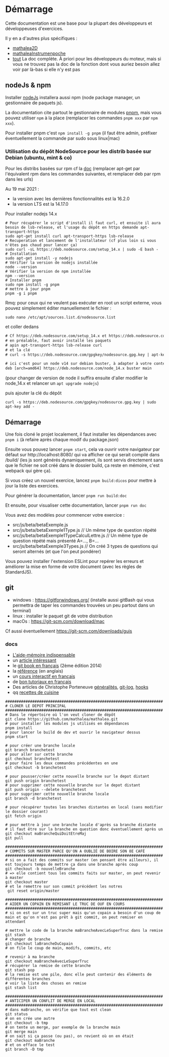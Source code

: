 # Démarrage

Cette documentation est une base pour la plupart des développeurs et développeuses d'exercices.

Il y en a d'autres plus spécifiques :
* [mathalea2D](2d/)
* [mathaleaInstrumenpoche](instrumenpoche/)
* [tout](tout/) La doc complète. À priori pour les développeurs du moteur, mais si vous ne trouvez pas la doc de la fonction dont vous auriez besoin allez voir par là-bas si elle n'y est pas

## nodeJs & npm
Installer [nodeJs](https://nodejs.org/en/download/) installera aussi npm (node package manager, un gestionnaire de paquets js).

La documentation cite partout le gestionnaire de modules [pnpm](https://pnpm.io/), mais vous pouvez utiliser `npm` à la place (remplacer les commandes `pnpm xxx` par `npm xxx`).

Pour installer pnpm c'est `npm install -g pnpm` (il faut être admin, préfixer éventuellement la commande par sudo sous linux|mac)

### Utilisation du dépôt NodeSource pour les distrib basée sur Debian (ubuntu, mint & co)
Pour les distribs basées sur rpm cf la [doc](https://github.com/nodesource/distributions#rpminstall) (remplacer apt-get par l'équivalent rpm dans les commandes suivantes, et remplacer deb par rpm dans les urls)

Au 19 mai 2021 :
- la version avec les dernières fonctionnalités est la 16.2.0
- la version LTS est la 14.17.0

Pour installer nodejs 14.x 
```shell
# Pour récupérer le script d'install il faut curl, et ensuite il aura besoin de lsb-release, et l'usage du dépôt en https demande apt-transport-https  
sudo apt-get install curl apt-transport-https lsb-release
# Recuperation et lancement de l'installateur (cf plus loin si vous n'êtes pas chaud pour lancer ça)
sudo curl -sL https://deb.nodesource.com/setup_14.x | sudo -E bash -
# Installation
sudo apt-get install -y nodejs
# Vérifier la version de nodejs installée
node --version
# Vérifier la version de npm installée
npm --version
# Installer pnpm
sudo npm install -g pnpm
# mettre à jour pnpm
pnpm -g i pnpm
```

Rmq: pour ceux qui ne veulent pas exécuter en root un script externe, vous pouvez simplement éditer manuellement le fichier :
```shell
sudo nano /etc/apt/sources.list.d/nodesource.list
```
et coller dedans
```txt
# Cf https://deb.nodesource.com/setup_14.x et https://deb.nodesource.com/setup_dev
# en préalable, faut avoir installé les paquets
# apin apt-transport-https lsb-release curl
# et la clé
# curl -s https://deb.nodesource.com/gpgkey/nodesource.gpg.key | apt-key add -

# ici c'est pour un node v14 sur debian buster, à adapter à votre contexte
deb [arch=amd64] https://deb.nodesource.com/node_14.x buster main
```
(pour changer de version de node il suffira ensuite d'aller modifier le node_14.x et relancer un `apt upgrade nodejs`)

puis ajouter la clé du dépôt
```shell
curl -s https://deb.nodesource.com/gpgkey/nodesource.gpg.key | sudo apt-key add -
```


## Démarrage
Une fois cloné le projet localement, il faut installer les dépendances avec `pnpm i` (à refaire après chaque modif du package.json)

Ensuite vous pouvez lancer `pnpm start`, cela va ouvrir votre navigateur par défaut sur http://localhost:8080/ qui va afficher ce qui serait compilé dans /build/ (les js sont générés dynamiquement, ils sont servis directement sans que le fichier ne soit créé dans le dossier build, ça reste en mémoire, c'est webpack qui gère ça).

Si vous créez un nouvel exercice, lancez `pnpm build:dicos` pour mettre à jour la liste des exercices.

Pour générer la documentation, lancer `pnpm run build:doc`

Et ensuite, pour visualiser cette documentation, lancer `pnpm run doc`

Vous avez des modèles pour commencer votre exercice : 

- src/js/beta/betaExemple.js 
- src/js/beta/betaExemple1Type.js // Un même type de question répété 
- src/js/beta/betaExemple1TypeCalculLettre.js // Un même type de question répété  mais présenté A=..., B=...
- src/js/beta/betaExemple3Types.js // On créé 3 types de questions  qui seront alternés (et que l'on peut pondérer)

Vous pouvez installer l'extension ESLint pour repérer les erreurs et améliorer la mise en forme de votre document (avec les règles de StandardJS).

## git
* windows : https://gitforwindows.org/ (installe aussi gitBash qui vous permettra de taper les commandes trouvées un peu partout dans un terminal)
* linux : installer le paquet git de votre distribution
* macOs : https://git-scm.com/download/mac

Cf aussi éventuellement https://git-scm.com/downloads/guis

### docs
* [L'aide-mémoire indispensable](http://ndpsoftware.com/git-cheatsheet.html)
* un [article intéressant](https://delicious-insights.com/fr/articles/apprendre-git)
* le [git book en français](https://git-scm.com/book/fr/v2) (2ème édition 2014)
* la [référence](https://git-scm.com/docs) (en anglais)
* un [cours interactif en français](https://learngitbranching.js.org/)
* de [bon tutoriaux en français](https://fr.atlassian.com/git/tutorials)
* Des articles de Christophe Porteneuve [généralités](https://delicious-insights.com/fr/articles/git-workflows-generality/), [git-log](https://delicious-insights.com/fr/articles/git-log/), [hooks](https://delicious-insights.com/fr/articles/git-hooks-commit/)
* qq [recettes de cuisine](http://pioupioum.fr/developpement/git-10-commandes-utiles.html)
  
```shell
######################################################################
# CLONER LE DEPOT PRINCIPAL
######################################################################
# Dans le répertoire où l'on veut cloner de dépôt
git clone https://github.com/mathalea/mathalea.git
# pour installer les modules js utilisés en dépendances
pnpm install
# pour lancer le build de dev et ouvrir le navigateur dessus
pnpm start

# pour créer une branche locale
git branch branchetest
# pour aller sur cette branche
git checkout branchetest
# pour faire les deux commandes précédentes en une
git checkout -b branchetest

# pour pousser/créer cette nouvelle branche sur le depot distant
git push origin branchetest
# pour supprimer cette nouvelle branche sur le depot distant
git push origin --delete branchetest
# pour supprimer cette nouvelle branche locale
git branch -d branchetest

# pour récupérer toutes les branches distantes en local (sans modifier le dossier courant)
git fetch origin

# pour mettre à jour une branche locale d'après sa branche distante
# il faut être sur la branche en question donc éventuellement après un git checkout maBrancheQuiDoitEtreMaj
git pull

######################################################################
# COMMITS SUR MASTER PARCE QU'ON A OUBLIÉ DE BOIRE SON 8E CAFÉ
######################################################################
# si on a fait des commits sur master (en pensant être ailleurs), il est toujours temps de mettre ça dans une branche après coup
git checkout -b nouvelleBranche
# => elle contient tous les commits faits sur master, on peut revenir à master
git checkout master
# et le remettre sur son commit précédent les notres
 git reset origin/master

######################################################################
# AIDER UN COPAIN EN REMISANT LE TRUC DE OUF EN COURS
######################################################################
# si on est sur un truc super mais qu'un copain a besoin d'un coup de main et qu'on n'est pas prêt à git commit, on peut remiser en attendant

# mettre le code de la branche maBrancheAvecLeSuperTruc dans la remise
git stash
# changer de branche
git checkout laBrancheDuCopain
# on file le coup de main, modifs, commits, etc 

# revenir à ma branche
git checkout maBrancheAvecLeSuperTruc
# récupérer la remise de cette branche
git stash pop
# la remise est une pile, donc elle peut contenir des éléments de différentes branches
# voir la liste des choses en remise
git stash list

######################################################################
# ANTICIPER UN CONFLIT DE MERGE EN LOCAL
######################################################################
# dans maBranche, on vérifie que tout est clean
git status
# on en crée une autre
git checkout -b tmp
# on tente un merge, par exemple de la branche main
git merge main
# on sait si ça passe (ou pas), on revient où on en était
git checkout maBranche
# et on efface le test
git branch -D tmp
```
